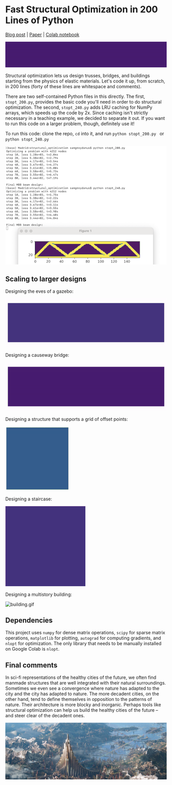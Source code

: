 # Fast Structural Optimization in 200 Lines of Python

[Blog post](https://greydanus.github.io/2022/05/08/structural-optimization/) | [Paper](https://arxiv.org/pdf/2205.08966.pdf) | [Colab notebook](https://bit.ly/394DUcL)

![causeway_long.gif](./static/causeway_long.gif)

Structural optimization lets us design trusses, bridges, and buildings starting from the physics of elastic materials. Let's code it up, from scratch, in 200 lines (forty of these lines are whitespace and comments).

There are two self-contained Python files in this directly. The first, `stopt_200.py`, provides the basic code you'll need in order to do structural optimization. The second, `stopt_240.py` adds LRU caching for NumPy arrays, which speeds up the code by 2x. Since caching isn't strictly necessary in a teaching example, we decided to separate it out. If you want to run this code on a larger problem, though, definitely use it!

To run this code: clone the repo, `cd` into it, and run `python stopt_200.py ` or `python stopt_240.py `

![terminal.png](./static/terminal.png)

## Scaling to larger designs

Designing the eves of a gazebo:

![eves.gif](./static/eves.gif)

Designing a causeway bridge:

![causeway.gif](./static/causeway.gif)

Designing a structure that supports a grid of offset points:

![points.gif](./static/points.gif)

Designing a staircase:

![staircase.gif](./static/staircase.gif)

Designing a multistory building:

![building.gif](./static/building.gif)

## Dependencies

This project uses `numpy` for dense matrix operations, `scipy` for sparse matrix operations, `matplotlib` for plotting, `autograd` for computing gradients, and `nlopt` for optimization. The only library that needs to be manually installed on Google Colab is `nlopt`.

## Final comments

In sci-fi representations of the healthy cities of the future, we often find manmade structures that are well integrated with their natural surroundings. Sometimes we even see a convergence where nature has adapted to the city and the city has adapted to nature. The more decadent cities, on the other hand, tend to define themselves in opposition to the patterns of nature. Their architecture is more blocky and inorganic. Perhaps tools like structural optimization can help us build the healthy cities of the future – and steer clear of the decadent ones.

![asgard.jpeg](./static/asgard.jpeg)
